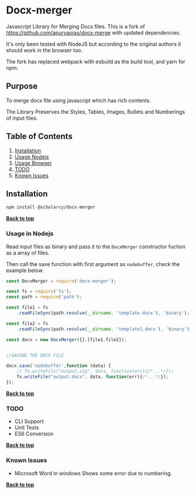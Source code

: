 # Docx-merger

Javascript Library for Merging Docx files.
This is a fork of https://github.com/apurvaojas/docx-merge with updated dependencies.

It's only been tested with NodeJS but according to the original authors it should work in the browser too.

The fork has replaced webpack with esbuild as the build tool, and yarn for npm.

## Purpose

 To merge docx file using javascript which has rich contents.

 The Library Preserves the Styles, Tables, Images, Bullets and Numberings of input files.

## Table of Contents

  1. [Installation](#installation)
  1. [Usage Nodejs](#usage-nodejs)
  1. [Usage Browser](#usage-browser)
  1. [TODO](#todo)
  1. [Known Issues](#known-issues)


## Installation


  ```bash
  npm install @scholarcy/docx-merger
  ```

**[Back to top](#table-of-contents)**

### Usage in Nodejs

Read input files as binary and pass it to the `DocxMerger` constructor fuction as a array of files.

Then call the save function with first argument as `nodebuffer`, check the example below.

  ```javascript
  const DocxMerger = require('docx-merger');

  const fs = require('fs');
  const path = require('path');

  const file1 = fs
      .readFileSync(path.resolve(__dirname, 'template.docx'), 'binary');

  const file2 = fs
      .readFileSync(path.resolve(__dirname, 'template1.docx'), 'binary');

  const docx = new DocxMerger({},[file1,file2]);


  //SAVING THE DOCX FILE

  docx.save('nodebuffer',function (data) {
      // fs.writeFile("output.zip", data, function(err){/*...*/});
      fs.writeFile("output.docx", data, function(err){/*...*/});
  });
  ```

**[Back to top](#table-of-contents)**

### TODO

  - CLI Support
  - Unit Tests
  - ES6 Conversion

  **[Back to top](#table-of-contents)**

### Known Issues

  - Microsoft Word in windows Shows some error due to numbering.

  **[Back to top](#table-of-contents)**
